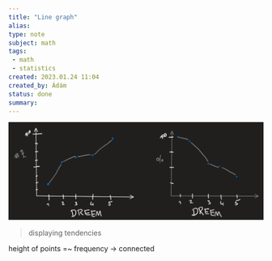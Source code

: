 ```yaml
---
title: "Line graph"
alias: 
type: note
subject: math
tags:
 - math
 - statistics
created: 2023.01.24 11:04
created_by: Ádám
status: done 
summary: 
---
```

![](Pasted%20image%2020230124112554.png)
>displaying tendencies

height of points =~ frequency → connected

